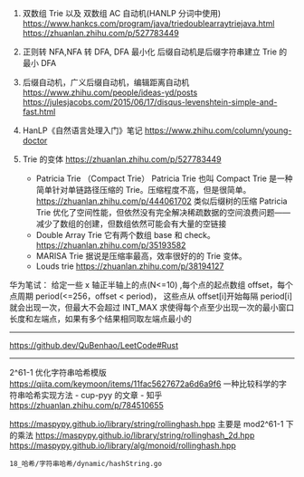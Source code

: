 1. 双数组 Trie 以及 双数组 AC 自动机(HANLP 分词中使用)
   https://www.hankcs.com/program/java/triedoublearraytriejava.html
   https://zhuanlan.zhihu.com/p/527783449
2. 正则转 NFA,NFA 转 DFA, DFA 最小化
   后缀自动机是后缀字符串建立 Trie 的最小 DFA
3. 后缀自动机，广义后缀自动机，编辑距离自动机
   https://www.zhihu.com/people/ideas-yd/posts
   https://julesjacobs.com/2015/06/17/disqus-levenshtein-simple-and-fast.html
4. HanLP《自然语言处理入门》笔记
   https://www.zhihu.com/column/young-doctor

5. Trie 的变体
   https://zhuanlan.zhihu.com/p/527783449

   - Patricia Trie （Compact Trie）
     Patricia Trie 也叫 Compact Trie 是一种简单针对单链路径压缩的 Trie。压缩程度不高，但是很简单。
     https://zhuanlan.zhihu.com/p/444061702
     类似后缀树的压缩
     Patricia Trie 优化了空间性能，但依然没有完全解决稀疏数据的空间浪费问题——减少了数组的创建，但数组依然可能会有大量的空链接
   - Double Array Trie
     它有两个数组 base 和 check。
     https://zhuanlan.zhihu.com/p/35193582
   - MARISA Trie
     据说是压缩率最高，效率很好的的 Trie 变体。
   - Louds trie
     https://zhuanlan.zhihu.com/p/38194127

华为笔试：
给定一些 x 轴正半轴上的点(N<=10) ,每个点的起点数组 offset，每个点周期 period(<=256，offset < period)，
这些点从 offset[i]开始每隔 period[i]就会出现一次，但最大不会超过 INT_MAX
求使得每个点至少出现一次的最小窗口长度和左端点，如果有多个结果相同取左端点最小的

---

https://github.dev/QuBenhao/LeetCode#Rust

---

2^61-1 优化字符串哈希模版
https://qiita.com/keymoon/items/11fac5627672a6d6a9f6
一种比较科学的字符串哈希实现方法 - cup-pyy 的文章 - 知乎
https://zhuanlan.zhihu.com/p/784510655

https://maspypy.github.io/library/string/rollinghash.hpp 主要是 mod2^61-1 下的乘法
https://maspypy.github.io/library/string/rollinghash_2d.hpp
https://maspypy.github.io/library/alg/monoid/rollinghash.hpp

`18_哈希/字符串哈希/dynamic/hashString.go`
